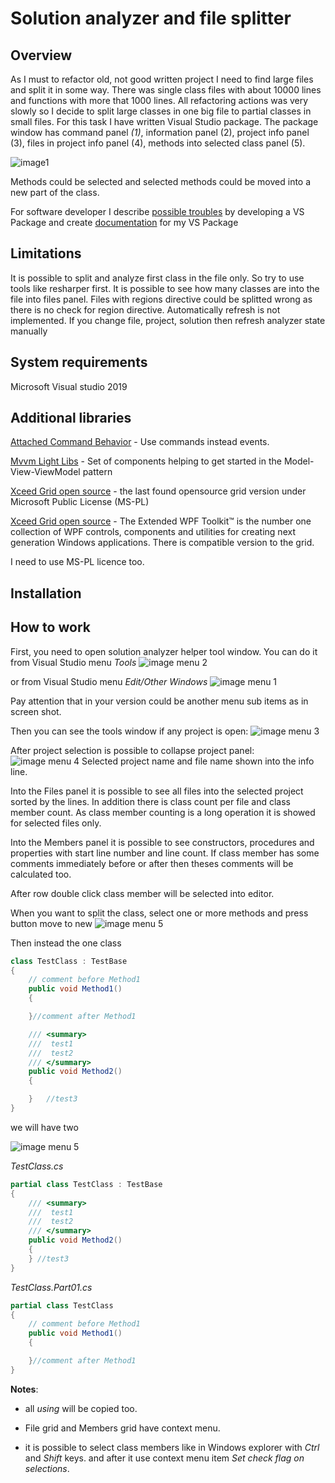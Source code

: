 # Solution analyzer and file splitter 

## Overview ##
As I must to refactor old, not good written project I need to find large files and split it in some way.
There was single class files with about 10000 lines and functions with more that 1000 lines.
All refactoring actions was very slowly so I decide to split large classes in one big file to partial classes in small files.
For this task I have written Visual Studio package. 
The package window has command panel *(1)*, information panel (2), project info panel (3), files in project info panel (4), methods into selected class panel (5).

![image1](SolutionAnalyzer/documentation/images/main-screen.png)

Methods could be selected and selected methods could be moved into a new part of the class.

For software developer I describe [possible troubles](SolutionAnalyzer/documentation/HowToMain.md) by developing a VS Package and create 
[documentation](SolutionAnalyzer/documentation/help/index.html) for my VS Package

## Limitations ##

It is possible to split and analyze first class in the file only. So try to use tools like resharper first.
It is possible to see how many classes are into the file into files panel.
Files with regions directive could be splitted wrong as there is no check for region directive.
Automatically refresh is not implemented. If you change file, project, solution then refresh analyzer state manually

## System requirements

Microsoft Visual studio 2019

## Additional libraries

[Attached Command Behavior](https://marlongrech.wordpress.com/2008/12/13/attachedcommandbehavior-v2-aka-acb/) - Use commands instead events.

[Mvvm Light Libs](http://www.mvvmlight.net/) - Set of components helping to get started in the Model-View-ViewModel pattern

[Xceed Grid open source](https://archive.codeplex.com/?p=wpfextendeddatagrid) - the last found opensource grid version under Microsoft Public License (MS-PL)

[Xceed Grid open source](https://archive.codeplex.com/?p=wpftoolkit) - The Extended WPF Toolkit™ is the number one collection of WPF controls, components and utilities for creating next generation Windows applications.
There is compatible version to the grid.

I need to use MS-PL licence too.


## Installation

## How to work
First, you need to open solution analyzer helper tool window. You can do it from Visual Studio menu *Tools* 
![image menu 2](SolutionAnalyzer/documentation/images/menu-tools.png)

or from Visual Studio menu *Edit/Other Windows* 
![image menu 1](SolutionAnalyzer/documentation/images/menu-edit.png)

Pay attention that in your version could be another menu sub items as in screen shot.

Then you can see the tools window if any project is open:
![image menu 3](SolutionAnalyzer/documentation/images/main-window.png)

After project selection is possible to collapse project panel:
![image menu 4](SolutionAnalyzer/documentation/images/project-collapsed.png)
Selected project name and file name shown into the info line.

Into the Files panel it is possible to see all files into the selected project sorted by the lines. 
In addition there is class count per file and class member count. As class member counting is a long operation it is showed for selected files only.

Into the Members panel it is possible to see constructors, procedures and properties with start line number and line count.
If class member has some comments immediately before or after then theses comments will be calculated too.

After row double click class member will be selected into editor.

When you want to split the class, select one or more methods and press button move to new
![image menu 5](SolutionAnalyzer/documentation/images/select-method.png)

Then instead the one class 

```C#
class TestClass : TestBase
{
    // comment before Method1
    public void Method1()
    {

    }//comment after Method1

    /// <summary>
    ///  test1
    ///  test2
    /// </summary>
    public void Method2()
    {

    }   //test3
}
```
we will have two

![image menu 5](SolutionAnalyzer/documentation/images/new-class-part.png)

*TestClass.cs*
```C#
partial class TestClass : TestBase
{
    /// <summary>
    ///  test1
    ///  test2
    /// </summary>
    public void Method2()
    {
    } //test3
}
```

*TestClass.Part01.cs*
```C#
partial class TestClass
{
    // comment before Method1
    public void Method1()
    {

    }//comment after Method1
}
```

**Notes**:

- all *using* will be copied too.

- File grid and Members grid have context menu.

- it is possible to select class members like in Windows explorer with *Ctrl* and *Shift* keys.
  and after it use context menu item *Set check flag on selections*. 

